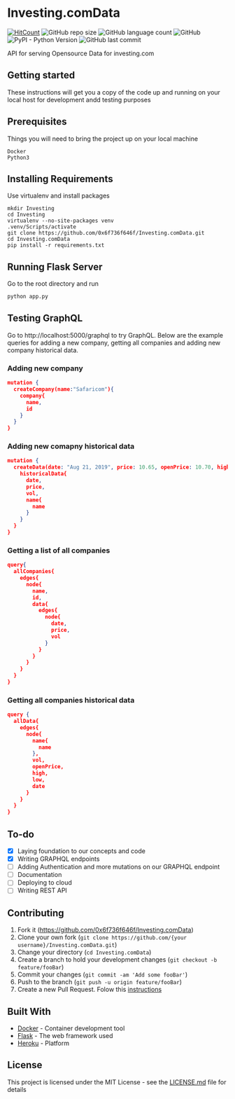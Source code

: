 # Investing.comData
[![HitCount](http://hits.dwyl.io/0x6f736f646f/InvestingcomData.svg)](http://hits.dwyl.io/0x6f736f646f/InvestingcomData)
![GitHub repo size](https://img.shields.io/github/repo-size/0x6f736f646f/Investing.comData?color=purple)
![GitHub language count](https://img.shields.io/github/languages/count/0x6f736f646f/Investing.comData)
![GitHub](https://img.shields.io/github/license/0x6f736f646f/Investing.comData)
![PyPI - Python Version](https://img.shields.io/pypi/pyversions/Flask)
![GitHub last commit](https://img.shields.io/github/last-commit/0x6f736f646f/Investing.comData)

API for serving Opensource Data for investing.com

## Getting started
These instructions will get you a copy of the code up and running on your local host for development andd testing purposes

## Prerequisites
Things you will need to bring the project up on your local machine
```
Docker
Python3
```

## Installing Requirements
Use virtualenv and install packages

```shell
mkdir Investing
cd Investing
virtualenv --no-site-packages venv
.venv/Scripts/activate
git clone https://github.com/0x6f736f646f/Investing.comData.git
cd Investing.comData
pip install -r requirements.txt
```

## Running Flask Server
Go to the root directory and run

```python
python app.py
```

## Testing GraphQL
Go to http://localhost:5000/graphql to try GraphQL. Below are the example queries for adding a new company, getting all companies and adding new company historical data.

### Adding new company
```json
mutation {
  createCompany(name:"Safaricom"){
    company{
      name,
      id
    }
  }
}
```

### Adding new comapny historical data
```json
mutation {
  createData(date: "Aug 21, 2019", price: 10.65, openPrice: 10.70, high: 10.70, low: 10.60, vol: "757.60K", name: "Safaricom") {
    historicalData{
      date,
      price,
      vol,
      name{
        name
      }
    }
  }
}
```

### Getting a list of all companies
```json
query{
  allCompanies{
    edges{
      node{
        name,
        id,
        data{
          edges{
            node{
              date,
              price,
              vol
            }
          }
        }
      }
    }
  }
}
```

### Getting all companies historical data
```json
query {
  allData{
    edges{
      node{
        name{
          name
        },
        vol,
        openPrice,
        high,
        low,
        date
      }
    }
  }
}
```

## To-do
- [x] Laying foundation to our concepts and code
- [x] Writing GRAPHQL endpoints
- [ ] Adding Authentication and more mutations on our GRAPHQL endpoint
- [ ] Documentation
- [ ] Deploying to cloud
- [ ] Writing REST API

## Contributing

1. Fork it (<https://github.com/0x6f736f646f/Investing.comData>)
2. Clone your own fork (`git clone https://github.com/{your username}/Investing.comData.git`)
3. Change your directory (`cd Investing.comData`)
4. Create a branch to hold your development changes (`git checkout -b feature/fooBar`)
5. Commit your changes (`git commit -am 'Add some fooBar'`)
6. Push to the branch (`git push -u origin feature/fooBar`)
7. Create a new Pull Request. Folow this [instructions](https://help.github.com/articles/creating-a-pull-request-from-a-fork)


## Built With
* [Docker](https://www.docker.com/) - Container development tool
* [Flask](https://maven.apache.org/) - The web framework used
* [Heroku](https://www.heroku.com/) - Platform

## License

This project is licensed under the MIT License - see the [LICENSE.md](LICENSE.md) file for details
